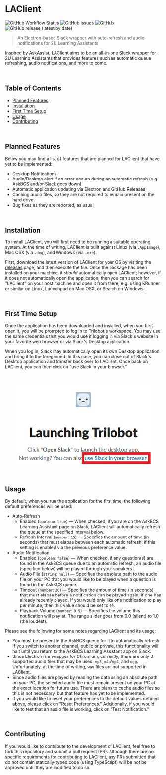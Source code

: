 # LAClient

![GitHub Workflow Status](https://img.shields.io/github/workflow/status/jcoon97/LAClient/Build%20&%20Deploy?label=GitHub%20Actions&style=flat-square)
![GitHub issues](https://img.shields.io/github/issues/jcoon97/LAClient?label=Reported%20Issues&style=flat-square)
![GitHub](https://img.shields.io/github/license/jcoon97/LAClient?label=License&style=flat-square)
![GitHub release (latest by date)](https://img.shields.io/github/v/release/jcoon97/LAClient?label=Current%20Release&style=flat-square)

> An Electron-based Slack wrapper with auto-refresh and audio notifications for 2U Learning Assistants

Inspired by [AskAssist](https://github.com/Noxid86/AskAssist), LAClient aims to be an all-in-one Slack wrapper for 2U
Learning Assistants that provides features such as automatic queue refreshing, audio notifications, and more to come.

<br>

## Table of Contents

* [Planned Features](#planned-features)
* [Installation](#installation)
* [First Time Setup](#first-time-setup)
* [Usage](#usage)
* [Contributing](#contributing)

<br>

## Planned Features

Below you may find a list of features that are planned for LAClient that have yet to be implemented:

* ~~Desktop Notifications~~
* Audio/Desktop alert if an error occurs during an automatic refresh (e.g. AskBCS and/or Slack goes down)
* Automatic application updating via Electron and GitHub Releases
* Caching audio files, so they are not required to remain present on the hard drive
* Bug fixes as they are reported, as usual

<br>

## Installation

To install LAClient, you will first need to be running a suitable operating system. At the time of writing, LAClient is
built against Linux (via `.AppImage`), Mac OSX (via `.dmg`), and Windows (via `.exe`).

First, download the latest version of LAClient for your OS by visiting
the [releases](https://github.com/jcoon97/LAClient/releases) page, and then execute the file. Once the package has been
installed on your machine, it *should* automatically open LAClient; however, if it does not automatically open the
application, then you can search for "LAClient" on your host machine and open it from there, e.g. using KRunner or
similar on Linux, Launchpad on Mac OSX, or Search on Windows.

<br>

## First Time Setup

Once the application has been downloaded and installed, when you first open it, you will be prompted to log in to
Trilobot's workspace. You may use the same credentials that you would use if logging in via Slack's website in your
favorite web browser or via Slack's Desktop application.

When you log in, Slack may automatically open its own Desktop application and bring it to the foreground. In this case,
you can close out of Slack's Desktop application and transfer back over to LAClient. Once back on LAClient, you can then
click on "use Slack in your browser."

<br> 

<p align="center">
    <img src="screenshots/open-slack-in-browser.png" alt="Open Slack in Browser" />
</p>

<br>

## Usage

By default, when you run the application for the first time, the following default preferences will be used:

* Auto-Refresh
    * Enabled (`boolean`: `true`) — When checked, if you are on the AskBCS Learning Assistant page on Slack, LAClient
      will automatically refresh the queue at the specified interval below.
    * Refresh Interval (`number`: `15`) — Specifies the amount of time (in seconds) that must elapse between each
      automatic refresh, if this setting is enabled via the previous preference value.
* Audio Notification
    * Enabled (`boolean`: `false`) — When checked, if any question(s) are found in the AskBCS queue due to an automatic
      refresh, an audio file (specified below) will be played through your speakers.
    * Audio File (`string`: `null`) — Specifies the absolute path to the audio file on your PC that you would like to be
      played when a question is found in the AskBCS queue.
    * Timeout (`number`: `30`) — Specifies the amount of time (in seconds) that must elapse before a notification can be
      played again, if one has already recently played. If you would only like one notification to play per minute, then
      this value should be set to `60`.
    * Playback Volume (`number`: `0.5`) — Specifies the volume this notification will play at. The range slider goes from
      0.0 (silent) to 1.0 (the loudest).

Please see the following for some notes regarding LAClient and its usage:

* You must be present in the AskBCS queue for it to automatically refresh. If you switch to another channel, public or
  private, this functionality will halt until you return to the AskBCS Learning Assistant app on Slack.
* Since Electron is a wrapper for Chromium, currently, there are only 3 supported audio files that may be used: `mp3`,
  `m4a`/`mp4`, and `ogg`. Unfortunately, at the time of writing, `wav` files are not supported in LAClient.
* Since audio files are played by reading the data using an absolute path on your PC, the selected audio file must
  remain present on your PC at the exact location for future use. There are plans to cache audio files so this is not
  necessary, but that feature has yet to be implemented.
* If you would like to reset your preferences to the default values defined above, please click on "Reset Preferences."
  Additionally, if you would like to test that an audio file is working, click on "Test Notification."

<br>

## Contributing

If you would like to contribute to the development of LAClient, feel free to fork this repository and submit a pull
request (PR). Although there are no specific requirements for contributing to LAClient, any PRs submitted that do not
contain statically-typed code (using TypeScript) will be not be approved until they are modified to do so.
